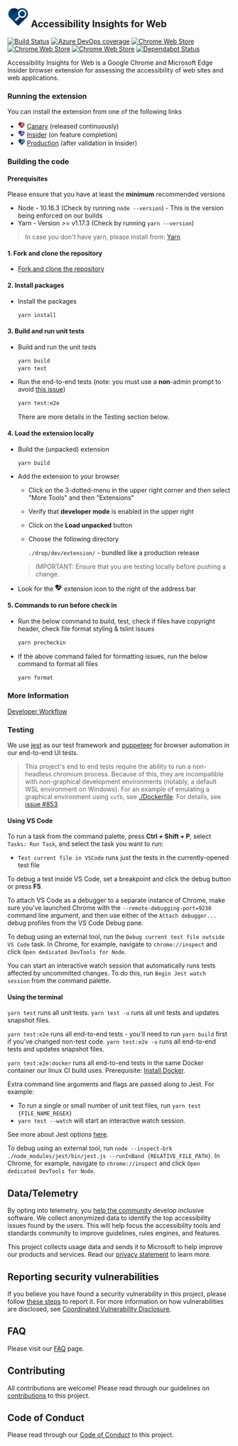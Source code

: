 <!--
Copyright (c) Microsoft Corporation. All rights reserved.
Licensed under the MIT License.
-->

## ![Product Logo](./src/icons/brand/blue/brand-blue-48px.png) Accessibility Insights for Web

[![Build Status](https://dev.azure.com/ms/accessibility-insights-web/_apis/build/status/AccessibilityInsights-Web-CI?branchName=master)](https://dev.azure.com/ms/accessibility-insights-web/_build/latest?definitionId=63&branchName=master)
[![Azure DevOps coverage](https://img.shields.io/azure-devops/coverage/ms/accessibility-insights-web/63.svg)](https://dev.azure.com/ms/accessibility-insights-web/_build?definitionId=63&_a=summary)
[![Chrome Web Store](https://img.shields.io/chrome-web-store/v/pbjjkligggfmakdaogkfomddhfmpjeni.svg?label=Version)](https://chrome.google.com/webstore/detail/accessibility-insights-fo/pbjjkligggfmakdaogkfomddhfmpjeni)
[![Chrome Web Store](https://img.shields.io/chrome-web-store/users/pbjjkligggfmakdaogkfomddhfmpjeni.svg)](https://chrome.google.com/webstore/detail/accessibility-insights-fo/pbjjkligggfmakdaogkfomddhfmpjeni)
[![Chrome Web Store](https://img.shields.io/chrome-web-store/stars/pbjjkligggfmakdaogkfomddhfmpjeni.svg)](https://chrome.google.com/webstore/detail/accessibility-insights-fo/pbjjkligggfmakdaogkfomddhfmpjeni/reviews)
[![Dependabot Status](https://api.dependabot.com/badges/status?host=github&repo=microsoft/accessibility-insights-web)](https://dependabot.com)

Accessibility Insights for Web is a Google Chrome and Microsoft Edge Insider browser extension for assessing the accessibility of web sites and web applications.

### Running the extension

You can install the extension from one of the following links

-   ![Canary Logo](./src/icons/brand/red/brand-red-16px.png) [Canary](https://chrome.google.com/webstore/detail/hbcplehnakffdldhldncjlnbpfgogbem) (released continuously)
-   ![Insider Logo](./src/icons/brand/violet/brand-violet-16px.png) [Insider](https://chrome.google.com/webstore/detail/nnmjfbmebeckhpejobgjjjnchlljiagp) (on feature completion)
-   ![Production Logo](./src/icons/brand/blue/brand-blue-16px.png) [Production](https://chrome.google.com/webstore/detail/pbjjkligggfmakdaogkfomddhfmpjeni) (after validation in Insider)

### Building the code

#### Prerequisites

Please ensure that you have at least the **minimum** recommended versions

-   Node - 10.16.3 (Check by running `node --version`) - This is the version being enforced on our builds
-   Yarn - Version >= v1.17.3 (Check by running `yarn --version`)

> In case you don't have yarn, please install from: [Yarn](https://yarnpkg.com/en/docs/install)

#### 1. Fork and clone the repository

-   [Fork and clone the repository](docs/git-branch-setup.md)

#### 2. Install packages

-   Install the packages

    ```bash
    yarn install
    ```

#### 3. Build and run unit tests

-   Build and run the unit tests
    ```bash
    yarn build
    yarn test
    ```
-   Run the end-to-end tests (note: you must use a **non**-admin prompt to avoid [this issue](https://stackoverflow.com/questions/36835130))
    ```bash
    yarn test:e2e
    ```
    There are more details in the Testing section below.

#### 4. Load the extension locally

-   Build the (unpacked) extension
    ```bash
    yarn build
    ```
-   Add the extension to your browser

    -   Click on the 3-dotted-menu in the upper right corner and then select "More Tools" and then "Extensions"
    -   Verify that **developer mode** is enabled in the upper right
    -   Click on the **Load unpacked** button
    -   Choose the following directory

        `./drop/dev/extension/` - bundled like a production release

    > IMPORTANT: Ensure that you are testing locally before pushing a change.

-   Look for the ![Dev Logo](./src/icons/brand/gray/brand-gray-16px.png) extension icon to the right of the address bar

#### 5. Commands to run before check in

-   Run the below command to build, test, check if files have copyright header, check file format styling & tslint issues
    ```bash
    yarn precheckin
    ```
-   If the above command failed for formatting issues, run the below command to format all files
    ```bash
    yarn format
    ```

### More Information

[Developer Workflow](./docs/workflow.md)

### Testing

We use [jest](https://github.com/facebook/jest) as our test framework and [puppeteer](https://github.com/GoogleChrome/puppeteer) for browser automation in our end-to-end UI tests.

> This project's end to end tests require the ability to run a non-headless chromium process. Because of this, they are incompatible with non-graphical development environments (notably, a default WSL environment on Windows). For an example of emulating a graphical environment using `xvfb`, see [./Dockerfile](./Dockerfile). For details, see [issue #853](https://github.com/microsoft/accessibility-insights-web/issues/853).

#### Using VS Code

To run a task from the command palette, press **Ctrl + Shift + P**, select `Tasks: Run Task`, and select the task you want to run:

-   `Test current file in VSCode` runs just the tests in the currently-opened test file

To debug a test inside VS Code, set a breakpoint and click the debug button or press **F5**.

To attach VS Code as a debugger to a separate instance of Chrome, make sure you've launched Chrome with the `--remote-debugging-port=9230` command line argument, and then use either of the `Attach debugger...` debug profiles from the VS Code Debug pane.

To debug using an external tool, run the `Debug current test file outside VS Code` task. In Chrome, for example, navigate to `chrome://inspect` and click `Open dedicated DevTools for Node`.

You can start an interactive watch session that automatically runs tests affected by uncommitted changes. To do this, run `Begin Jest watch session` from the command palette.

#### Using the terminal

`yarn test` runs all unit tests.
`yarn test -u` runs all unit tests and updates snapshot files.

`yarn test:e2e` runs all end-to-end tests - you'll need to run `yarn build` first if you've changed non-test code.
`yarn test:e2e -u` runs all end-to-end tests and updates snapshot files.

`yarn test:e2e:docker` runs all end-to-end tests in the same Docker container our linux CI build uses. Prerequisite: [Install Docker](https://docs.docker.com/install/).

Extra command line arguments and flags are passed along to Jest. For example:

-   To run a single or small number of unit test files, run `yarn test {FILE_NAME_REGEX}`
-   `yarn test --watch` will start an interactive watch session.

See more about Jest options [here](https://jestjs.io/docs/en/cli.html).

To debug using an external tool, run `node --inspect-brk ./node_modules/jest/bin/jest.js --runInBand {RELATIVE_FILE_PATH}`. In Chrome, for example, navigate to `chrome://inspect` and click `Open dedicated DevTools for Node`.

## Data/Telemetry

By opting into telemetry, you [help the community](https://go.microsoft.com/fwlink/?linkid=2077765) develop inclusive software. We collect anonymized data to identify the top accessibility issues found by the users. This will help focus the accessibility tools and standards community to improve guidelines, rules engines, and features.

This project collects usage data and sends it to Microsoft to help improve our products and services. Read our [privacy statement](https://privacy.microsoft.com/en-us/privacystatement) to learn more.

## Reporting security vulnerabilities

If you believe you have found a security vulnerability in this project, please follow [these steps](https://technet.microsoft.com/en-us/security/ff852094.aspx) to report it. For more information on how vulnerabilities are disclosed, see [Coordinated Vulnerability Disclosure](https://technet.microsoft.com/en-us/security/dn467923).

## FAQ

Please visit our [FAQ](https://accessibilityinsights.io/docs/en/web/reference/faq) page.

## Contributing

All contributions are welcome! Please read through our guidelines on [contributions](./CONTRIBUTING.md) to this project.

## Code of Conduct

Please read through our [Code of Conduct](./CODE_OF_CONDUCT.md) to this project.

